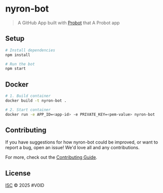 # nyron-bot

> A GitHub App built with [Probot](https://github.com/probot/probot) that A Probot app

## Setup

```sh
# Install dependencies
npm install

# Run the bot
npm start
```

## Docker

```sh
# 1. Build container
docker build -t nyron-bot .

# 2. Start container
docker run -e APP_ID=<app-id> -e PRIVATE_KEY=<pem-value> nyron-bot
```

## Contributing

If you have suggestions for how nyron-bot could be improved, or want to report a bug, open an issue! We'd love all and any contributions.

For more, check out the [Contributing Guide](CONTRIBUTING.md).

## License

[ISC](LICENSE) © 2025 #V0ID
